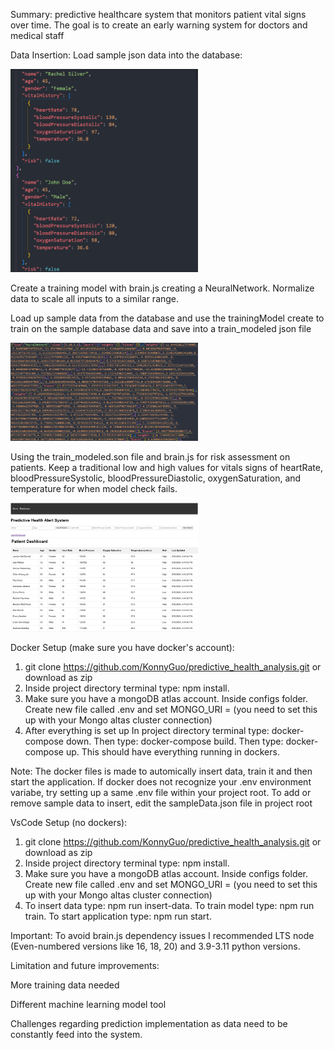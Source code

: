 Summary: predictive healthcare system that monitors patient vital signs over time. The goal is to create an early warning system for doctors and medical staff

Data Insertion: Load sample json data into the database:

<img src="public/imgs/dataInsert.png" alt="Sample Data Insertion" style="width:300px;">

Create a training model with brain.js creating a NeuralNetwork. Normalize data to scale all inputs to a similar range.

Load up sample data from the database and use the trainingModel create to train on the sample database data and save into a train_modeled json file

<img src="public/imgs/train_model.png" alt="Sample Data Insertion" style="width:300px;">

Using the train_modeled.son file and brain.js for risk assessment on patients. 
Keep a traditional low and high values for vitals signs of heartRate, bloodPressureSystolic, bloodPressureDiastolic, oxygenSaturation, and temperature for when model check fails.

<img src="public/imgs/addPatient.png" alt="Sample Data Insertion" style="width:300px;">

<img src="public/imgs/patientDashboard.png" alt="Sample Data Insertion" style="width:300px;">

Docker Setup (make sure you have docker's account): 
1. git clone https://github.com/KonnyGuo/predictive_health_analysis.git or download as zip
2. Inside project directory terminal type: npm install.
3. Make sure you have a mongoDB atlas account. Inside configs folder. Create new file called .env and set MONGO_URI = <yourMongoDBConnection> (you need to set this up with your Mongo altas cluster connection)
4. After everything is set up In project directory terminal type: docker-compose down. Then type: docker-compose build. Then type: docker-compose up. This should have everything running in dockers.

Note: 
The docker files is made to automically insert data, train it and then start the application. If docker does not recognize your .env environment variabe, try setting up a same .env file within your project root.
To add or remove sample data to insert, edit the sampleData.json file in project root

VsCode Setup (no dockers):
1. git clone https://github.com/KonnyGuo/predictive_health_analysis.git or download as zip
2. Inside project directory terminal type: npm install.
3. Make sure you have a mongoDB atlas account. Inside configs folder. Create new file called .env and set MONGO_URI = <yourMongoDBConnection> (you need to set this up with your Mongo altas cluster connection)
4. To insert data type: npm run insert-data. To train model type: npm run train. To start application type: npm run start.

Important:
To avoid brain.js dependency issues I recommended LTS node (Even-numbered versions like 16, 18, 20) and 3.9-3.11 python versions.

Limitation and future improvements:

More training data needed

Different machine learning model tool

Challenges regarding prediction implementation as data need to be constantly feed into the system.
